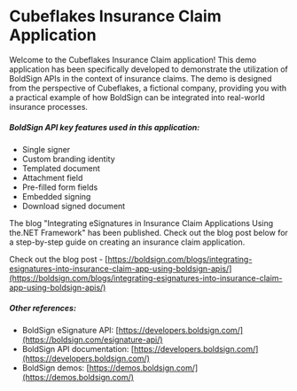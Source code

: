 Cubeflakes Insurance Claim Application
======================================

Welcome to the Cubeflakes Insurance Claim application! This demo application has been specifically developed to demonstrate the utilization of BoldSign APIs in the context of insurance claims. The demo is designed from the perspective of Cubeflakes, a fictional company, providing you with a practical example of how BoldSign can be integrated into real-world insurance processes.

##### BoldSign API key features used in this application:

*   Single signer
*   Custom branding identity
*   Templated document
*   Attachment field
*   Pre-filled form fields
*   Embedded signing
*   Download signed document

The blog "Integrating eSignatures in Insurance Claim Applications Using the.NET Framework" has been published. Check out the blog post below for a step-by-step guide on creating an insurance claim application.

Check out the blog post - [https://boldsign.com/blogs/integrating-esignatures-into-insurance-claim-app-using-boldsign-apis/](https://boldsign.com/blogs/integrating-esignatures-into-insurance-claim-app-using-boldsign-apis/)

##### Other references:

*   BoldSign eSignature API: [https://developers.boldsign.com/](https://boldsign.com/esignature-api/)
*   BoldSign API documentation: [https://developers.boldsign.com/](https://developers.boldsign.com/)
*   BoldSign demos: [https://demos.boldsign.com/](https://demos.boldsign.com/)
